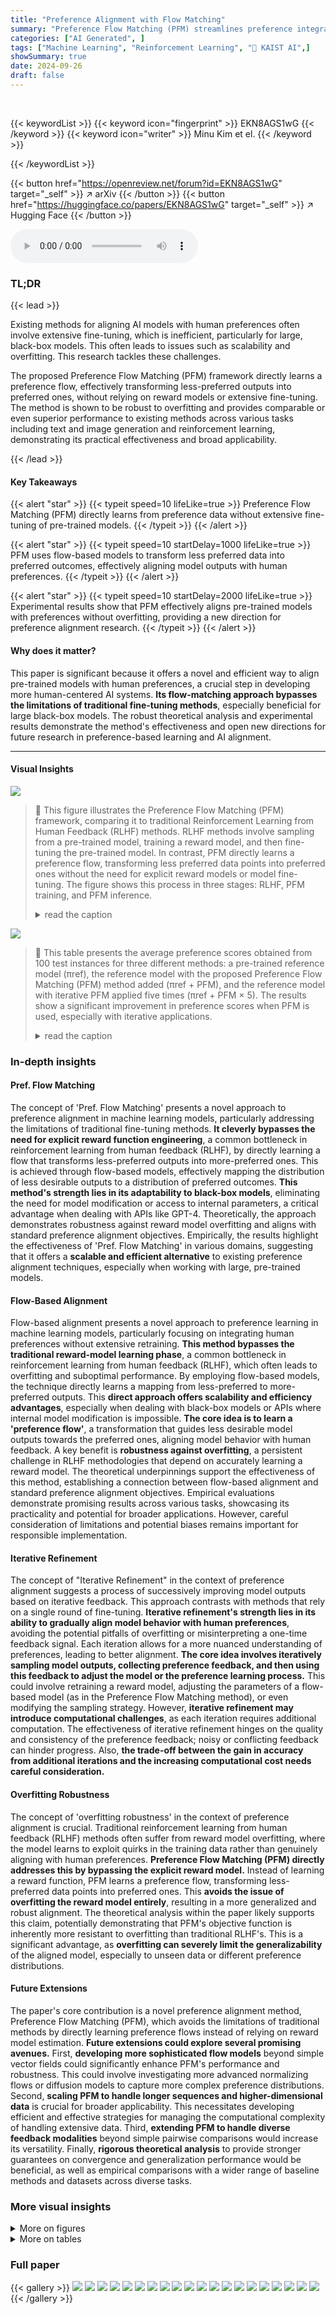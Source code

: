 ```yaml
---
title: "Preference Alignment with Flow Matching"
summary: "Preference Flow Matching (PFM) streamlines preference integration into pre-trained models using flow matching, overcoming fine-tuning limitations and enabling robust alignment with human preferences."
categories: ["AI Generated", ]
tags: ["Machine Learning", "Reinforcement Learning", "🏢 KAIST AI",]
showSummary: true
date: 2024-09-26
draft: false
---
```


<br>

{{< keywordList >}}
{{< keyword icon="fingerprint" >}} EKN8AGS1wG {{< /keyword >}}
{{< keyword icon="writer" >}} Minu Kim et el. {{< /keyword >}}
 
{{< /keywordList >}}

{{< button href="https://openreview.net/forum?id=EKN8AGS1wG" target="_self" >}}
↗ arXiv
{{< /button >}}
{{< button href="https://huggingface.co/papers/EKN8AGS1wG" target="_self" >}}
↗ Hugging Face
{{< /button >}}



<audio controls>
    <source src="https://ai-paper-reviewer.com/EKN8AGS1wG/podcast.wav" type="audio/wav">
    Your browser does not support the audio element.
</audio>


### TL;DR


{{< lead >}}

Existing methods for aligning AI models with human preferences often involve extensive fine-tuning, which is inefficient, particularly for large, black-box models. This often leads to issues such as scalability and overfitting.  This research tackles these challenges.

The proposed Preference Flow Matching (PFM) framework directly learns a preference flow, effectively transforming less-preferred outputs into preferred ones, without relying on reward models or extensive fine-tuning.  The method is shown to be robust to overfitting and provides comparable or even superior performance to existing methods across various tasks including text and image generation and reinforcement learning, demonstrating its practical effectiveness and broad applicability.

{{< /lead >}}


#### Key Takeaways

{{< alert "star" >}}
{{< typeit speed=10 lifeLike=true >}} Preference Flow Matching (PFM) directly learns from preference data without extensive fine-tuning of pre-trained models. {{< /typeit >}}
{{< /alert >}}

{{< alert "star" >}}
{{< typeit speed=10 startDelay=1000 lifeLike=true >}} PFM uses flow-based models to transform less preferred data into preferred outcomes, effectively aligning model outputs with human preferences. {{< /typeit >}}
{{< /alert >}}

{{< alert "star" >}}
{{< typeit speed=10 startDelay=2000 lifeLike=true >}} Experimental results show that PFM effectively aligns pre-trained models with preferences without overfitting, providing a new direction for preference alignment research. {{< /typeit >}}
{{< /alert >}}

#### Why does it matter?
This paper is significant because it offers a novel and efficient way to align pre-trained models with human preferences, a crucial step in developing more human-centered AI systems.  **Its flow-matching approach bypasses the limitations of traditional fine-tuning methods**, especially beneficial for large black-box models.  The robust theoretical analysis and experimental results demonstrate the method's effectiveness and open new directions for future research in preference-based learning and AI alignment.

------
#### Visual Insights



![](https://ai-paper-reviewer.com/EKN8AGS1wG/figures_1_1.jpg)

> 🔼 This figure illustrates the Preference Flow Matching (PFM) framework, comparing it to traditional Reinforcement Learning from Human Feedback (RLHF) methods.  RLHF methods involve sampling from a pre-trained model, training a reward model, and then fine-tuning the pre-trained model. In contrast, PFM directly learns a preference flow, transforming less preferred data points into preferred ones without the need for explicit reward models or model fine-tuning. The figure shows this process in three stages: RLHF, PFM training, and PFM inference.
> <details>
> <summary>read the caption</summary>
> Figure 1: Illustration of our PFM framework. In the typical RLHF scenarios (left), we first sample preference data from the supervised fine-tuned (SFT) reference model. A reward model is learned from the collected dataset, either implicitly (as in DPO) or explicitly. The reward model is then used to fine-tune the reference policy to obtain the final model. Our method directly learns the preference flow from the collected preference data, where the flow is represented as a vector field ve (middle). For inference, we again sample a point from the reference policy, and improve the quality of alignment by using the trained flow matching model, without the need of fine-tuning the existing reference model (right).
> </details>





![](https://ai-paper-reviewer.com/EKN8AGS1wG/tables_7_1.jpg)

> 🔼 This table presents the average preference scores obtained from 100 test instances for three different methods: a pre-trained reference model (πref), the reference model with the proposed Preference Flow Matching (PFM) method added (πref + PFM), and the reference model with iterative PFM applied five times (πref + PFM × 5).  The results show a significant improvement in preference scores when PFM is used, especially with iterative applications.
> <details>
> <summary>read the caption</summary>
> Table 1: Average preference scores of 100 test instances.
> </details>





### In-depth insights


#### Pref. Flow Matching
The concept of 'Pref. Flow Matching' presents a novel approach to preference alignment in machine learning models, particularly addressing the limitations of traditional fine-tuning methods.  **It cleverly bypasses the need for explicit reward function engineering**, a common bottleneck in reinforcement learning from human feedback (RLHF), by directly learning a flow that transforms less-preferred outputs into more-preferred ones. This is achieved through flow-based models, effectively mapping the distribution of less desirable outputs to a distribution of preferred outcomes. **This method's strength lies in its adaptability to black-box models**, eliminating the need for model modification or access to internal parameters, a critical advantage when dealing with APIs like GPT-4.  Theoretically, the approach demonstrates robustness against reward model overfitting and aligns with standard preference alignment objectives.  Empirically, the results highlight the effectiveness of 'Pref. Flow Matching' in various domains, suggesting that it offers a **scalable and efficient alternative** to existing preference alignment techniques, especially when working with large, pre-trained models.

#### Flow-Based Alignment
Flow-based alignment presents a novel approach to preference learning in machine learning models, particularly focusing on integrating human preferences without extensive retraining.  **This method bypasses the traditional reward-model learning phase**, a common bottleneck in reinforcement learning from human feedback (RLHF), which often leads to overfitting and suboptimal performance. By employing flow-based models, the technique directly learns a mapping from less-preferred to more-preferred outputs. This **direct approach offers scalability and efficiency advantages**, especially when dealing with black-box models or APIs where internal model modification is impossible.  **The core idea is to learn a 'preference flow'**, a transformation that guides less desirable model outputs towards the preferred ones, aligning model behavior with human feedback.  A key benefit is **robustness against overfitting**, a persistent challenge in RLHF methodologies that depend on accurately learning a reward model. The theoretical underpinnings support the effectiveness of this method, establishing a connection between flow-based alignment and standard preference alignment objectives.  Empirical evaluations demonstrate promising results across various tasks, showcasing its practicality and potential for broader applications.  However, careful consideration of limitations and potential biases remains important for responsible implementation.

#### Iterative Refinement
The concept of "Iterative Refinement" in the context of preference alignment suggests a process of successively improving model outputs based on iterative feedback.  This approach contrasts with methods that rely on a single round of fine-tuning. **Iterative refinement's strength lies in its ability to gradually align model behavior with human preferences**, avoiding the potential pitfalls of overfitting or misinterpreting a one-time feedback signal. Each iteration allows for a more nuanced understanding of preferences, leading to better alignment. **The core idea involves iteratively sampling model outputs, collecting preference feedback, and then using this feedback to adjust the model or the preference learning process.** This could involve retraining a reward model, adjusting the parameters of a flow-based model (as in the Preference Flow Matching method), or even modifying the sampling strategy.  However, **iterative refinement may introduce computational challenges**, as each iteration requires additional computation. The effectiveness of iterative refinement hinges on the quality and consistency of the preference feedback; noisy or conflicting feedback can hinder progress. Also, **the trade-off between the gain in accuracy from additional iterations and the increasing computational cost needs careful consideration.**

#### Overfitting Robustness
The concept of 'overfitting robustness' in the context of preference alignment is crucial.  Traditional reinforcement learning from human feedback (RLHF) methods often suffer from reward model overfitting, where the model learns to exploit quirks in the training data rather than genuinely aligning with human preferences.  **Preference Flow Matching (PFM) directly addresses this by bypassing the explicit reward model.** Instead of learning a reward function, PFM learns a preference flow, transforming less-preferred data points into preferred ones. This **avoids the issue of overfitting the reward model entirely**, resulting in a more generalized and robust alignment.  The theoretical analysis within the paper likely supports this claim, potentially demonstrating that PFM's objective function is inherently more resistant to overfitting than traditional RLHF's. This is a significant advantage, as **overfitting can severely limit the generalizability** of the aligned model, especially to unseen data or different preference distributions.

#### Future Extensions
The paper's core contribution is a novel preference alignment method, Preference Flow Matching (PFM), which avoids the limitations of traditional methods by directly learning preference flows instead of relying on reward model estimation.  **Future extensions could explore several promising avenues.** First, **developing more sophisticated flow models** beyond simple vector fields could significantly enhance PFM's performance and robustness.  This could involve investigating more advanced normalizing flows or diffusion models to capture more complex preference distributions. Second, **scaling PFM to handle longer sequences and higher-dimensional data** is crucial for broader applicability. This necessitates developing efficient and effective strategies for managing the computational complexity of handling extensive data. Third, **extending PFM to handle diverse feedback modalities** beyond simple pairwise comparisons would increase its versatility.  Finally, **rigorous theoretical analysis** to provide stronger guarantees on convergence and generalization performance would be beneficial, as well as empirical comparisons with a wider range of baseline methods and datasets across diverse tasks.


### More visual insights

<details>
<summary>More on figures
</summary>


![](https://ai-paper-reviewer.com/EKN8AGS1wG/figures_4_1.jpg)

> 🔼 This figure compares the performance of RLHF, DPO, and PFM on a simple 2D toy problem where the goal is to learn a preference from samples generated by a pre-trained model.  The ground truth reward function (a) is shown, along with the learned reward model by RLHF which overfits (b), the pre-trained model samples (c), preferred samples (d), and the results of RLHF (e), DPO (f), PFM (g), and iterative PFM (h). PFM shows superior performance because it directly learns the preference flow rather than relying on a reward model, thus avoiding overfitting.
> <details>
> <summary>read the caption</summary>
> Figure 2: Comparison of RLHF, DPO, and PFM on a 2-dimensional toy experiment. We generate preference labels from a ground truth reward in (a) and a pre-trained Gaussian reference policy (c). Both the RLHF (e) and DPO (f) methods struggle to align with the preferences, due to the overfitted reward model (b), even with the presence of KL regularizer (β = 1). PFM is able to mimic the distribution of the positively-labeled samples (d), and therefore achieves the highest performance (g). Repeating PFM iteratively to the marginal samples can further improve the alignment with the preference (h).
> </details>



![](https://ai-paper-reviewer.com/EKN8AGS1wG/figures_6_1.jpg)

> 🔼 This figure compares the performance of three different preference alignment methods: RLHF, DPO, and the proposed PFM, on a conditional MNIST image generation task.  The images generated by a pre-trained model and then modified by each method are shown, along with their associated preference scores. The results visually demonstrate that PFM produces higher-quality images that better align with human preferences than RLHF and DPO, especially when using an iterative approach.  The DPO method's performance significantly degrades with a smaller beta value, highlighting its sensitivity to hyperparameter tuning. In contrast, the iterative PFM shows nearly perfect alignment, suggesting the effectiveness and robustness of the proposed method.
> <details>
> <summary>read the caption</summary>
> Figure 3: Comparison of RLHF, DPO, and PFM on a conditional MNIST image generation task. Numbers represent the preference score. PFM (d) demonstrates superior sample quality and preference alignment compared to RLHF (e) and DPO (f), where DPO collapses with a small size of β (g). The iterative PFM with only two iterations (h) results in almost perfectly aligning with the preferences.
> </details>



![](https://ai-paper-reviewer.com/EKN8AGS1wG/figures_7_1.jpg)

> 🔼 This figure shows the distribution of preference scores obtained by different methods: the pre-trained reference model, the reference model with PFM, and the reference model with iterative PFM (5 iterations).  The left panel compares the pre-trained model (SFT) against the same model enhanced with PFM, highlighting the improvement in preference scores after adding the PFM module.  Similarly, the right panel compares the RLHF (PPO) fine-tuned model and the same model enhanced with PFM, showcasing the robustness of PFM to overfitting.
> <details>
> <summary>read the caption</summary>
> Figure 4: Distribution of preference scores for each method. Left visualizes the distribution of scores for the pre-trained reference policy and PFM-attached policy. Without fine-tuning the reference policy, PFM can obtain substantially better results by only adding a small flow-matching module. Right visualizes the preference score distribution of the RLHF (PPO) fine-tuned policy, and the PFM added policy to the PPO fine-tuned policy. Note that PFM is trained with the original dataset, not by the dataset generated from the PPO fine-tuned policy.
> </details>



![](https://ai-paper-reviewer.com/EKN8AGS1wG/figures_8_1.jpg)

> 🔼 Figure 5 shows an example of a DPO (Direct Preference Optimization) model's behavior during an episode in the MuJoCo Ant environment.  The figure demonstrates the consequences of reward overfitting, where the DPO model consistently overestimates the reward (as indicated by the red line exceeding the true reward in the graph, specifically around time step 196). This overestimation leads to poor policy choices, resulting in unstable and ultimately unsuccessful actions by the ant agent. The implicit reward estimation used in this process is shown to be  ĉe(s, a) = βlog(πρ(as)/πref(as)).
> <details>
> <summary>read the caption</summary>
> Figure 5: Analysis of a sample episode of a DPO fine-tuned model on the MuJoCo ant environment. DPO fine-tuned model often overestimates the reward due to reward overfitting (e.g., t = 196). This can cause the policy to choose problematic actions. Here, the implicit reward estimation is  ĉe(s, a) = βlog(πρ(as)/πref(as)).
> </details>



![](https://ai-paper-reviewer.com/EKN8AGS1wG/figures_13_1.jpg)

> 🔼 The figure illustrates the Preference Flow Matching (PFM) framework, comparing it to standard Reinforcement Learning from Human Feedback (RLHF) methods.  RLHF methods (left) use a reward model, trained on sampled preferences, to fine-tune a pre-trained model. PFM (middle and right) directly learns a preference flow, a vector field, that transforms less preferred outputs into preferred ones, without requiring fine-tuning of the pre-trained model.
> <details>
> <summary>read the caption</summary>
> Figure 1: Illustration of our PFM framework. In the typical RLHF scenarios (left), we first sample preference data from the supervised fine-tuned (SFT) reference model. A reward model is learned from the collected dataset, either implicitly (as in DPO) or explicitly. The reward model is then used to fine-tune the reference policy to obtain the final model. Our method directly learns the preference flow from the collected preference data, where the flow is represented as a vector field ve (middle). For inference, we again sample a point from the reference policy, and improve the quality of alignment by using the trained flow matching model, without the need of fine-tuning the existing reference model (right).
> </details>



</details>




<details>
<summary>More on tables
</summary>


![](https://ai-paper-reviewer.com/EKN8AGS1wG/tables_7_2.jpg)
> 🔼 This table presents the win rates of different methods in a text generation task, as evaluated by GPT-4.  The methods include the pre-trained reference model (πref), the reference model with PFM applied once (πref + PFM), the reference model with PFM applied iteratively five times (πref + PFM×5), a fine-tuned policy via PPO (πPPO), the PPO-tuned policy with PFM applied once (πPPO + PFM), and the PPO-tuned policy with PFM applied iteratively five times (πPPO + PFM×5).  The win rate represents the percentage of times each model generated a response judged as superior to the response generated by the model it is being compared against by GPT-4. For example, the first row shows that the πref + PFM model generated a better response 100% of the time when compared to the original pre-trained model πref, but only 2% better when compared to the PPO model.
> <details>
> <summary>read the caption</summary>
> Table 2: GPT-4 win rate over 100 test samples.
> </details>

![](https://ai-paper-reviewer.com/EKN8AGS1wG/tables_8_1.jpg)
> 🔼 This table presents the results of the offline reinforcement learning experiments conducted on 12 MuJoCo datasets.  The table compares the performance of four different methods: Behavior Cloning (BC), DPO Fine-tuned, PFM (Ours), and Marginal BC. For each dataset and method, the normalized average return and standard deviation across 5 random seeds are provided. The results show how the proposed Preference Flow Matching (PFM) method compares to the baselines, particularly in datasets generated from suboptimal behavioral policies.
> <details>
> <summary>read the caption</summary>
> Table 3: Normalized results on MuJoCo datasets. Mean and standard deviation from 5 seeds are reported.
> </details>

![](https://ai-paper-reviewer.com/EKN8AGS1wG/tables_9_1.jpg)
> 🔼 This table compares the proposed Preference Flow Matching (PFM) method to other existing preference alignment methods, highlighting key differences in terms of reward model reliance, assumptions made (e.g., Bradley-Terry model), and applicability to black-box models.  It shows that PFM stands out as the only method that is reward-model free, makes no reward assumptions, and can be directly applied to black-box models.
> <details>
> <summary>read the caption</summary>
> Table 4: Comparison of our method to other works.
> </details>

![](https://ai-paper-reviewer.com/EKN8AGS1wG/tables_13_1.jpg)
> 🔼 This table presents the performance comparison of different methods on three MuJoCo datasets: walker2d-random-v2, walker2d-medium-v2, and walker2d-expert-v2.  The methods compared are: Pretrained (BC) - Behavior Cloning as the baseline; PFM from π_ref - Preference Flow Matching using the reference policy as the source; PFM from p_0 - Preference Flow Matching using the true marginal distribution of less preferred data as the source; and Planning - a method that uses the ground truth reward to choose an action sequence. The table shows the mean and standard deviation of the normalized scores across 5 different seeds for each method and dataset. The average performance across all datasets is also provided.
> <details>
> <summary>read the caption</summary>
> Table 5: Normalized results on MuJoCo datasets. Mean and standard deviation from 5 seeds are reported.
> </details>

![](https://ai-paper-reviewer.com/EKN8AGS1wG/tables_16_1.jpg)
> 🔼 This table shows the number of parameters required for training different methods in the conditional text generation experiment.  It highlights that Preference Flow Matching (PFM) requires significantly fewer parameters (1.5M) than the Reinforcement Learning from Human Feedback (RLHF) method using GPT-2 (124M), demonstrating PFM's efficiency.
> <details>
> <summary>read the caption</summary>
> Table 6: Parameters required for training for each method. PFM only requires 1.2% parameters to be trained compared to naive approaches (RLHF, DPO, etc.), and still achieves better performance in preference alignment.
> </details>

</details>




### Full paper

{{< gallery >}}
<img src="https://ai-paper-reviewer.com/EKN8AGS1wG/1.png" class="grid-w50 md:grid-w33 xl:grid-w25" />
<img src="https://ai-paper-reviewer.com/EKN8AGS1wG/2.png" class="grid-w50 md:grid-w33 xl:grid-w25" />
<img src="https://ai-paper-reviewer.com/EKN8AGS1wG/3.png" class="grid-w50 md:grid-w33 xl:grid-w25" />
<img src="https://ai-paper-reviewer.com/EKN8AGS1wG/4.png" class="grid-w50 md:grid-w33 xl:grid-w25" />
<img src="https://ai-paper-reviewer.com/EKN8AGS1wG/5.png" class="grid-w50 md:grid-w33 xl:grid-w25" />
<img src="https://ai-paper-reviewer.com/EKN8AGS1wG/6.png" class="grid-w50 md:grid-w33 xl:grid-w25" />
<img src="https://ai-paper-reviewer.com/EKN8AGS1wG/7.png" class="grid-w50 md:grid-w33 xl:grid-w25" />
<img src="https://ai-paper-reviewer.com/EKN8AGS1wG/8.png" class="grid-w50 md:grid-w33 xl:grid-w25" />
<img src="https://ai-paper-reviewer.com/EKN8AGS1wG/9.png" class="grid-w50 md:grid-w33 xl:grid-w25" />
<img src="https://ai-paper-reviewer.com/EKN8AGS1wG/10.png" class="grid-w50 md:grid-w33 xl:grid-w25" />
<img src="https://ai-paper-reviewer.com/EKN8AGS1wG/11.png" class="grid-w50 md:grid-w33 xl:grid-w25" />
<img src="https://ai-paper-reviewer.com/EKN8AGS1wG/12.png" class="grid-w50 md:grid-w33 xl:grid-w25" />
<img src="https://ai-paper-reviewer.com/EKN8AGS1wG/13.png" class="grid-w50 md:grid-w33 xl:grid-w25" />
<img src="https://ai-paper-reviewer.com/EKN8AGS1wG/14.png" class="grid-w50 md:grid-w33 xl:grid-w25" />
<img src="https://ai-paper-reviewer.com/EKN8AGS1wG/15.png" class="grid-w50 md:grid-w33 xl:grid-w25" />
<img src="https://ai-paper-reviewer.com/EKN8AGS1wG/16.png" class="grid-w50 md:grid-w33 xl:grid-w25" />
<img src="https://ai-paper-reviewer.com/EKN8AGS1wG/17.png" class="grid-w50 md:grid-w33 xl:grid-w25" />
<img src="https://ai-paper-reviewer.com/EKN8AGS1wG/18.png" class="grid-w50 md:grid-w33 xl:grid-w25" />
<img src="https://ai-paper-reviewer.com/EKN8AGS1wG/19.png" class="grid-w50 md:grid-w33 xl:grid-w25" />
<img src="https://ai-paper-reviewer.com/EKN8AGS1wG/20.png" class="grid-w50 md:grid-w33 xl:grid-w25" />
{{< /gallery >}}